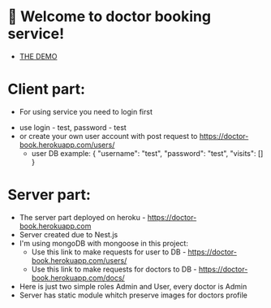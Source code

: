 # 🚀 Welcome to doctor booking service!
- [THE DEMO](https://kir8mir.github.io/book-doctor/)

# Client part:
 - For using service you need to login first
  + use login - test, password - test 
  + or create your own user account with post request to https://doctor-book.herokuapp.com/users/
    + user DB example: {
      "username": "test",
      "password": "test",
      "visits": []
    }

# Server part:
- The server part deployed on heroku - https://doctor-book.herokuapp.com
- Server created due to Nest.js
- I'm using mongoDB with mongoose in this project:
  + Use this link to make requests for user to DB - https://doctor-book.herokuapp.com/users/
  + Use this link to make requests for doctors to DB - https://doctor-book.herokuapp.com/docs/
- Here is just two simple roles Admin and User, every doctor is Admin
- Server has static module whitch preserve images for doctors profile
